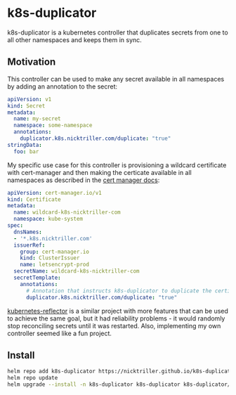 # k8s-duplicator

k8s-duplicator is a kubernetes controller that duplicates secrets from one to
all other namespaces and keeps them in sync.

## Motivation

This controller can be used to make any secret available in all namespaces by adding an annotation to the secret:
```yaml
apiVersion: v1
kind: Secret
metadata:
  name: my-secret
  namespace: some-namespace
  annotations:
    duplicator.k8s.nicktriller.com/duplicate: "true"
stringData:
  foo: bar
```

My specific use case for this controller is provisioning a wildcard certificate
with cert-manager and then making the certicate available in all namespaces as described in the
[cert manager docs](https://cert-manager.io/docs/devops-tips/syncing-secrets-across-namespaces/):
```yaml
apiVersion: cert-manager.io/v1
kind: Certificate
metadata:
  name: wildcard-k8s-nicktriller-com
  namespace: kube-system
spec:
  dnsNames:
  - '*.k8s.nicktriller.com'
  issuerRef:
    group: cert-manager.io
    kind: ClusterIssuer
    name: letsencrypt-prod
  secretName: wildcard-k8s-nicktriller-com
  secretTemplate:
    annotations:
      # Annotation that instructs k8s-duplicator to duplicate the certificate secret to all namespaces
      duplicator.k8s.nicktriller.com/duplicate: "true"
```

[kubernetes-reflector](https://github.com/emberstack/kubernetes-reflector)
is a similar project with more features that can be used to achieve the same goal,
but it had reliability problems - it would randomly stop reconciling secrets until it was restarted.
Also, implementing my own controller seemed like a fun project.

## Install

```bash
helm repo add k8s-duplicator https://nicktriller.github.io/k8s-duplicator
helm repo update
helm upgrade --install -n k8s-duplicator k8s-duplicator k8s-duplicator/k8s-duplicator
```
